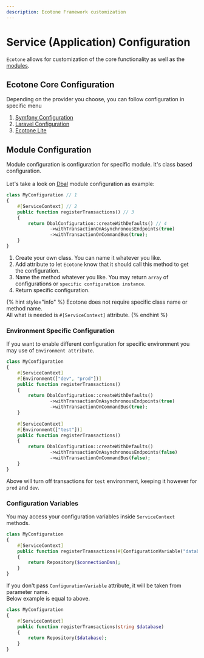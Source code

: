 ```yaml
---
description: Ecotone Framework customization
---
```


# Service (Application) Configuration

`Ecotone` allows for customization of the core functionality as well as the [modules](../modules/overview.md).

## Ecotone Core Configuration

Depending on the provider you choose, you can follow configuration in specific menu

1. [Symfony Configuration](../modules/symfony-ddd-cqrs-event-sourcing.md#configuration)
2. [Laravel Configuration](../modules/laravel-ddd-cqrs-event-sourcing.md#configuration)
3. [Ecotone Lite](../modules/ecotone-lite.md#configuration)

## Module Configuration

Module configuration is configuration for specific module. It's class based configuration.\
\
Let's take a look on [Dbal](../modules/dbal-support.md) module configuration as example:&#x20;

```php
class MyConfiguration // 1
{
    #[ServiceContext] // 2
    public function registerTransactions() // 3
    {
        return DbalConfiguration::createWithDefaults() // 4
                ->withTransactionOnAsynchronousEndpoints(true)
                ->withTransactionOnCommandBus(true);
    }
}
```

1. Create your own class. You can name it whatever you like.
2. Add attribute to let `Ecotone` know that it should call this method to get the configuration.
3. Name the method whatever you like. You may return `array` of configurations or `specific configuration instance`.
4. Return specific configuration.&#x20;

{% hint style="info" %}
Ecotone does not require specific class name or method name. \
All what is needed is `#[ServiceContext]` attribute.
{% endhint %}

### Environment Specific Configuration

If you want to enable different configuration for specific environment you may use of `Environment attribute`.

```php
class MyConfiguration
{
    #[ServiceContext]
    #[Environment(["dev", "prod"])]
    public function registerTransactions()
    {
        return DbalConfiguration::createWithDefaults()
                ->withTransactionOnAsynchronousEndpoints(true)
                ->withTransactionOnCommandBus(true);
    }
    
    #[ServiceContext]
    #[Environment(["test"])]
    public function registerTransactions()
    {
        return DbalConfiguration::createWithDefaults()
                ->withTransactionOnAsynchronousEndpoints(false)
                ->withTransactionOnCommandBus(false);
    }
}
```

Above will turn off transactions for `test` environment, keeping it however for `prod` and `dev`.

### Configuration Variables

You may access your configuration variables inside `ServiceContext` methods.

```php
class MyConfiguration
{
    #[ServiceContext]
    public function registerTransactions(#[ConfigurationVariable("database")] string $connectionDsn)
    {
        return Repository($connectionDsn);
    }
}
```

If you don't pass `ConfigurationVariable` attribute, it will be taken from parameter name. \
Below example is equal to above.

```php
class MyConfiguration
{
    #[ServiceContext]
    public function registerTransactions(string $database)
    {
        return Repository($database);
    }
}
```
